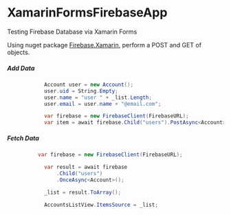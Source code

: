 # XamarinFormsFirebaseApp
Testing Firebase Database via Xamarin Forms

Using nuget package [Firebase.Xamarin](https://www.nuget.org/packages/Firebase.Xamarin/), perform a POST and GET of objects.

##### Add Data

```C#
            Account user = new Account();
            user.uid = String.Empty;
            user.name = "user " + _list.Length;
            user.email = user.name + "@email.com";

            var firebase = new FirebaseClient(FirebaseURL);
            var item = await firebase.Child("users").PostAsync<Account>(user);
```

##### Fetch Data

```C#
          var firebase = new FirebaseClient(FirebaseURL);

            var result = await firebase
                .Child("users")
                .OnceAsync<Account>();

            _list = result.ToArray();

            AccountsListView.ItemsSource = _list;
```

